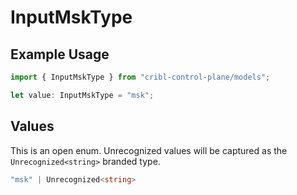 # InputMskType

## Example Usage

```typescript
import { InputMskType } from "cribl-control-plane/models";

let value: InputMskType = "msk";
```

## Values

This is an open enum. Unrecognized values will be captured as the `Unrecognized<string>` branded type.

```typescript
"msk" | Unrecognized<string>
```